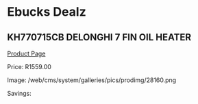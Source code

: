 
# Ebucks Dealz
## KH770715CB DELONGHI 7 FIN OIL HEATER
[Product Page](https://www.ebucks.com/web/shop/productSelected.do?prodId=1191141383&catId=704982758)

Price: R1559.00

Image: /web/cms/system/galleries/pics/prodimg/28160.png

Savings: 


	